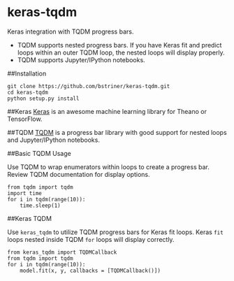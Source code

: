 # keras-tqdm
Keras integration with TQDM progress bars.
* TQDM supports nested progress bars. If you have Keras fit and predict loops within an outer TQDM loop, the
nested loops will display properly.
* TQDM supports Jupyter/IPython notebooks.

##Installation
``` 
git clone https://github.com/bstriner/keras-tqdm.git
cd keras-tqdm
python setup.py install
```

##Keras
[Keras](https://github.com/fchollet/keras) is an awesome machine learning library for Theano
 or TensorFlow.

##TQDM
[TQDM](https://github.com/tqdm/tqdm) is a progress bar library with good support for nested loops and Jupyter/IPython notebooks.

##Basic TQDM Usage

Use TQDM to wrap enumerators within loops to create a progress bar. Review TQDM documentation for
display options.

```
from tqdm import tqdm
import time
for i in tqdm(range(10)):
    time.sleep(1)
```

##Keras TQDM

Use `keras_tqdm` to utilize TQDM progress bars for Keras fit loops. Keras `fit` loops nested inside TQDM `for` loops 
will display correctly.

```
from keras_tqdm import TQDMCallback
from tqdm import tqdm
for i in tqdm(range(10)):
    model.fit(x, y, callbacks = [TQDMCallback()])
```

